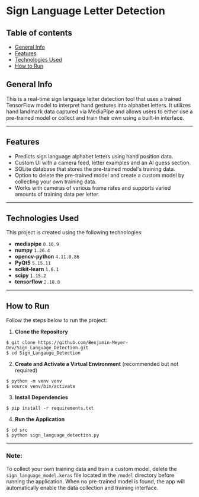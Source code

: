 # Sign Language Letter Detection

## Table of contents
- [General Info](#general-info)
- [Features](#features)
- [Technologies Used](#technologies-used)
- [How to Run](#how-to-run)

## General Info
This is a real-time sign language letter detection tool that uses a trained TensorFlow model to interpret hand gestures into alphabet letters. It utilizes hand landmark data captured via MediaPipe and allows users to either use a pre-trained model or collect and train their own using a built-in interface.

---

## Features

- Predicts sign language alphabet letters using hand position data.
- Custom UI with a camera feed, letter examples and an AI guess section.
- SQLite database that stores the pre-trained model's training data.
- Option to delete the pre-trained model and create a custom model by collecting your own training data.
- Works with cameras of various frame rates and supports varied amounts of training data per letter.

---

## Technologies Used
This project is created using the following technologies:

- **mediapipe** `0.10.9`
- **numpy** `1.26.4`
- **opencv-python** `4.11.0.86`
- **PyQt5** `5.15.11`
- **scikit-learn** `1.6.1`
- **scipy** `1.15.2`
- **tensorflow** `2.18.0`

---

## How to Run
Follow the steps below to run the project:

1. **Clone the Repository**
```
$ git clone https://github.com/Benjamin-Meyer-Dev/Sign_Language_Detection.git
$ cd Sign_Langauge_Detection
```

2. **Create and Activate a Virtual Environment** (recommended but not required)
```
$ python -m venv venv
$ source venv/bin/activate
```

3. **Install Dependencies**
```
$ pip install -r requirements.txt
```

4. **Run the Application**
```
$ cd src
$ python sign_language_detection.py
```

---

### Note:
To collect your own training data and train a custom model, delete the `sign_language_model.keras` file located in the `/model` directory before running the application. When no pre-trained model is found, the app will automatically enable the data collection and training interface.
